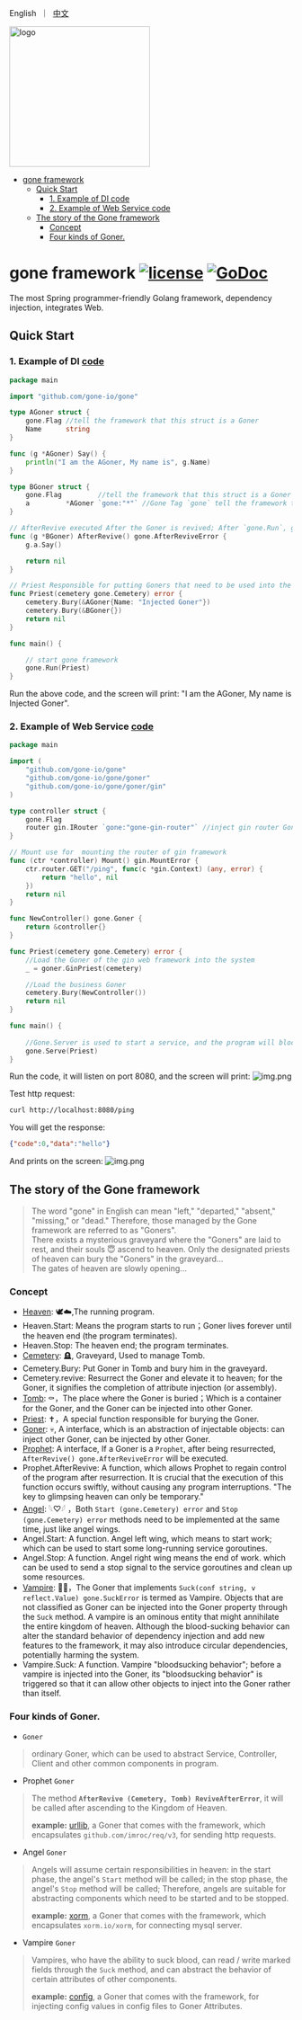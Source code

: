 <p align="left">
   English&nbsp ｜&nbsp <a href="README_CN.md">中文</a>
</p>

<img src="docs/assert/logo.png" width = "250" alt="logo" align=center />


- [gone framework    ](#gone-framework----)
	- [Quick Start](#quick-start)
		- [1. Example of DI code](#1-example-of-di-code)
		- [2. Example of Web Service code](#2-example-of-web-service-code)
	- [The story of the Gone framework](#the-story-of-the-gone-framework)
		- [Concept](#concept)
		- [Four kinds of Goner.](#four-kinds-of-goner)

# gone framework  [![license](https://img.shields.io/badge/license-GPL%20V3-blue)](LICENSE)  [![GoDoc](https://pkg.go.dev/badge/github.com/gone-io/gone.jsonvalue?utm_source=godoc)](http://godoc.org/github.com/gone-io/gone)
The most Spring programmer-friendly Golang framework, dependency injection, integrates Web.


## Quick Start

### 1. Example of DI [code](example/di/main.go)

```go
package main

import "github.com/gone-io/gone"

type AGoner struct {
	gone.Flag //tell the framework that this struct is a Goner
	Name      string
}

func (g *AGoner) Say() {
	println("I am the AGoner, My name is", g.Name)
}

type BGoner struct {
	gone.Flag         //tell the framework that this struct is a Goner
	a         *AGoner `gone:"*"` //Gone Tag `gone` tell the framework that this field will be injected by the framework
}

// AfterRevive executed After the Goner is revived; After `gone.Run`, gone framework detects the AfterRevive function on goners and runs it.
func (g *BGoner) AfterRevive() gone.AfterReviveError {
	g.a.Say()

	return nil
}

// Priest Responsible for putting Goners that need to be used into the framework
func Priest(cemetery gone.Cemetery) error {
	cemetery.Bury(&AGoner{Name: "Injected Goner"})
	cemetery.Bury(&BGoner{})
	return nil
}

func main() {

	// start gone framework
	gone.Run(Priest)
}
```

Run the above code, and the screen will print: "I am the AGoner, My name is Injected Goner".

### 2. Example of Web Service [code](example/web/main.go)
```go
package main

import (
	"github.com/gone-io/gone"
	"github.com/gone-io/gone/goner"
	"github.com/gone-io/gone/goner/gin"
)

type controller struct {
	gone.Flag
	router gin.IRouter `gone:"gone-gin-router"` //inject gin router Goner, which is wrapped of `gin.Engine`
}

// Mount use for  mounting the router of gin framework
func (ctr *controller) Mount() gin.MountError {
	ctr.router.GET("/ping", func(c *gin.Context) (any, error) {
		return "hello", nil
	})
	return nil
}

func NewController() gone.Goner {
	return &controller{}
}

func Priest(cemetery gone.Cemetery) error {
	//Load the Goner of the gin web framework into the system
	_ = goner.GinPriest(cemetery)

	//Load the business Goner
	cemetery.Bury(NewController())
	return nil
}

func main() {
	
	//Gone.Server is used to start a service, and the program will block until the service ends.
	gone.Serve(Priest)
}

```
Run the code, it will listen on port 8080, and the screen will print:
![img.png](docs/assert/web_service_start.png)

Test http request:
```bash
curl http://localhost:8080/ping
```
You  will get the response:
```json
{"code":0,"data":"hello"}
```
And prints on the screen:
![img.png](docs/assert/request_print.png)




## The story of the Gone framework
> The word "gone" in English can mean "left," "departed," "absent," "missing," or "dead." Therefore, those managed by the Gone framework are referred to as "Goners".  
> There exists a mysterious graveyard where the "Goners" are laid to rest, and their souls 😇 ascend to heaven. Only the designated priests of heaven can bury the "Goners" in the graveyard...  
> The gates of heaven are slowly opening...


### Concept

- [Heaven](https://pkg.go.dev/github.com/gone-io/gone#Heaven):  🕊☁️,The running program.
- Heaven.Start: Means the program starts to run；Goner lives forever until the heaven end (the program terminates).
- Heaven.Stop: The heaven end; the program terminates.
- [Cemetery](https://pkg.go.dev/github.com/gone-io/gone#Cemetery): 🪦, Graveyard, Used to manage Tomb.
- Cemetery.Bury: Put Goner in Tomb and bury him in the graveyard.
- Cemetery.revive: Resurrect the Goner and elevate it to heaven; for the Goner, it signifies the completion of attribute injection (or assembly).
- [Tomb](https://pkg.go.dev/github.com/gone-io/gone#Tomb): ⚰️，The place where the Goner is buried；Which is a container for the Goner, and the Goner can be injected into other Goner.
- [Priest](https://pkg.go.dev/github.com/gone-io/gone#Priest):  ✝️，A special function responsible for burying the Goner.
- [Goner](https://pkg.go.dev/github.com/gone-io/gone#Goner): 💀, A interface, which is an abstraction of injectable objects: can inject other Goner, can be injected by other Goner.
- [Prophet](https://pkg.go.dev/github.com/gone-io/gone#Prophet): A interface, If a Goner is a `Prophet`, after being resurrected, `AfterRevive() gone.AfterReviveError` will be executed.
- Prophet.AfterRevive: A function, which allows Prophet to regain control of the program after resurrection. It is crucial that the execution of this function occurs swiftly, without causing any program interruptions. "The key to glimpsing heaven can only be temporary."
- [Angel](https://pkg.go.dev/github.com/gone-io/gone#Angel): 𓆩♡𓆪 ，Both `Start (gone.Cemetery) error` and `Stop (gone.Cemetery) error` methods need to be implemented at the same time, just like angel wings.
- Angel.Start: A function. Angel left wing, which means to start work; which can be used to start some long-running service goroutines.
- Angel.Stop: A function. Angel right wing means the end of work. which can be used to send a stop signal to the service goroutines and clean up some resources.
- [Vampire](https://pkg.go.dev/github.com/gone-io/gone#Vampire): 🧛🏻‍，The Goner that implements `Suck(conf string, v reflect.Value) gone.SuckError` is termed as Vampire. Objects that are not classified as Goner can be injected into the Goner property through the `Suck` method. A vampire is an ominous entity that might annihilate the entire kingdom of heaven. Although the blood-sucking behavior can alter the standard behavior of dependency injection and add new features to the framework, it may also introduce circular dependencies, potentially harming the system.
- Vampire.Suck: A function. Vampire "bloodsucking behavior"; before a vampire is injected into the Goner, its "bloodsucking behavior" is triggered so that it can allow other objects to inject into the Goner rather than itself.

### Four kinds of Goner.

- `Goner`
> ordinary Goner, which can be used to abstract Service, Controller, Client and other common components in program.

- Prophet `Goner`
> The method **`AfterRevive (Cemetery, Tomb) ReviveAfterError`**, it will be called after ascending to the Kingdom of Heaven.
>
> **example:** [urllib](goner/urllib/req.go), a Goner that comes with the framework, which encapsulates `github.com/imroc/req/v3`, for sending http requests.

- Angel `Goner`
> Angels will assume certain responsibilities in heaven: in the start phase, the angel's `Start` method will be called; in the stop phase, the angel's `Stop` method will be called; Therefore, angels are suitable for abstracting components which need to be started and to be stopped.
>
> **example:** [xorm](goner/xorm/implement.go), a Goner that comes with the framework, which encapsulates `xorm.io/xorm`, for connecting mysql server.

- Vampire `Goner`
> Vampires, who have the ability to suck blood, can read / write marked fields through the `Suck` method, and can abstract the behavior of certain attributes of other components.
>
> **example:** [config](goner/config/config.go), a Goner that comes with the framework, for injecting config values in config files to Goner Attributes.

